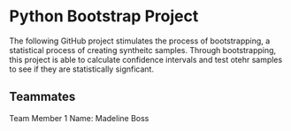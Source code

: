 # Python Bootstrap Project
The following GitHub project stimulates the process of bootstrapping, a statistical process of creating syntheitc samples. Through bootstrapping, this project is able to calculate confidence intervals and test otehr samples to see if they are statistically signficant.

## Teammates
Team Member 1 Name: Madeline Boss

